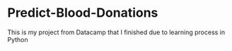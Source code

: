 # Predict-Blood-Donations
This is my project from Datacamp that I finished due to learning process in Python
